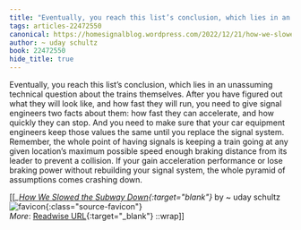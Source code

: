 ```yaml
---
title: "Eventually, you reach this list’s conclusion, which lies in an ..."
tags: articles-22472550
canonical: https://homesignalblog.wordpress.com/2022/12/21/how-we-slowed-the-subway-down/
author: ~ uday schultz
book: 22472550
hide_title: true
---
```


Eventually, you reach this list’s conclusion, which lies in an unassuming technical question about the trains themselves. After you have figured out what they will look like, and how fast they will run, you need to give signal engineers two facts about them: how fast they can accelerate, and how quickly they can stop. And you need to make sure that your car equipment engineers keep those values the same until you replace the signal system. Remember, the whole point of having signals is keeping a train going at any given location’s maximum possible speed enough braking distance from its leader to prevent a collision. If your gain acceleration performance or lose braking power without rebuilding your signal system, the whole pyramid of assumptions comes crashing down.


[[<cite>_[How We Slowed the Subway Down](https://homesignalblog.wordpress.com/2022/12/21/how-we-slowed-the-subway-down/){:target="_blank"}_</cite> by ~ uday schultz ![favicon](https://s2.googleusercontent.com/s2/favicons?domain=homesignalblog.wordpress.com){:class="source-favicon"}<br>
_More_: [Readwise URL](https://readwise.io/open/442236241){:target="_blank"}
::wrap]]